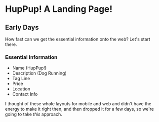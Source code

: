 # HupPup! A Landing Page!

## Early Days

How fast can we get the essential information onto the web? Let's start there.

### Essential Information

- Name (HupPup!)
- Description (Dog Running)
- Tag Line
- Price
- Location
- Contact Info

I thought of these whole layouts for mobile and web and didn't have the energy to make it right then, and then dropped it for a few days, so we're going to take _this_ approach.

